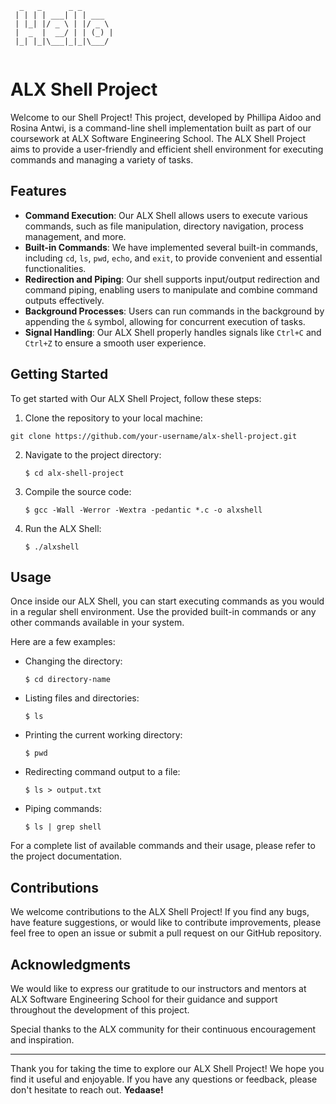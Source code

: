 ```
  _   _      _ _
 | | | | ___| | | ___
 | |_| |/ _ \ | |/ _ \
 |  _  |  __/ | | (_) |
 |_| |_|\___|_|_|\___/
 
```

# ALX Shell Project

Welcome to our Shell Project! This project, developed by Phillipa Aidoo and Rosina Antwi, is a command-line shell implementation built as part of our coursework at ALX Software Engineering School. The ALX Shell Project aims to provide a user-friendly and efficient shell environment for executing commands and managing a variety of tasks.

## Features

- **Command Execution**: Our ALX Shell allows users to execute various commands, such as file manipulation, directory navigation, process management, and more.
- **Built-in Commands**: We have implemented several built-in commands, including `cd`, `ls`, `pwd`, `echo`, and `exit`, to provide convenient and essential functionalities.
- **Redirection and Piping**: Our shell supports input/output redirection and command piping, enabling users to manipulate and combine command outputs effectively.
- **Background Processes**: Users can run commands in the background by appending the `&` symbol, allowing for concurrent execution of tasks.
- **Signal Handling**: Our ALX Shell properly handles signals like `Ctrl+C` and `Ctrl+Z` to ensure a smooth user experience.

## Getting Started

To get started with Our ALX Shell Project, follow these steps:

1. Clone the repository to your local machine:
```
git clone https://github.com/your-username/alx-shell-project.git
```

2. Navigate to the project directory:
   ```
   $ cd alx-shell-project
   ```

3. Compile the source code:
   ```
   $ gcc -Wall -Werror -Wextra -pedantic *.c -o alxshell
   ```

4. Run the ALX Shell:
   ```
   $ ./alxshell
   ```

## Usage

Once inside our ALX Shell, you can start executing commands as you would in a regular shell environment. Use the provided built-in commands or any other commands available in your system.

Here are a few examples:

- Changing the directory:
  ```
  $ cd directory-name
  ```

- Listing files and directories:
  ```
  $ ls
  ```

- Printing the current working directory:
  ```
  $ pwd
  ```

- Redirecting command output to a file:
  ```
  $ ls > output.txt
  ```

- Piping commands:
  ```
  $ ls | grep shell
  ```

For a complete list of available commands and their usage, please refer to the project documentation.

## Contributions

We welcome contributions to the ALX Shell Project! If you find any bugs, have feature suggestions, or would like to contribute improvements, please feel free to open an issue or submit a pull request on our GitHub repository.

## Acknowledgments

We would like to express our gratitude to our instructors and mentors at ALX Software Engineering School for their guidance and support throughout the development of this project.

Special thanks to the ALX community for their continuous encouragement and inspiration.

---

Thank you for taking the time to explore our ALX Shell Project! We hope you find it useful and enjoyable. If you have any questions or feedback, please don't hesitate to reach out. **Yedaase!**
